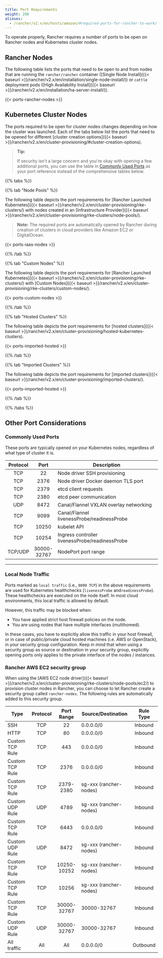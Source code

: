 ```yaml
---
title: Port Requirements
weight: 280
aliases:
  - /rancher/v2.x/en/hosts/amazon/#required-ports-for-rancher-to-work/
---
```


To operate properly, Rancher requires a number of ports to be open on Rancher nodes and Kubernetes cluster nodes.

## Rancher Nodes

The following table lists the ports that need to be open to and from nodes that are running the `rancher/rancher` container ([Single Node Install]({{< baseurl >}}/rancher/v2.x/en/installation/single-node-install/)) or `cattle` deployment pods ([High Availability Install]({{< baseurl >}}/rancher/v2.x/en/installation/ha-server-install/)).

{{< ports-rancher-nodes >}}

## Kubernetes Cluster Nodes

The ports required to be open for cluster nodes changes depending on how the cluster was launched. Each of the tabs below list the ports that need to be opened for different [cluster creation options]({{< baseurl >}}/rancher/v2.x/en/cluster-provisioning/#cluster-creation-options).

>**Tip:** 
>
>If security isn't a large concern and you're okay with opening a few additional ports, you can use the table in [Commonly Used Ports](#commonly-used-ports) as your port reference instead of the comprehensive tables below.

{{% tabs %}}

{{% tab "Node Pools" %}}

The following table depicts the port requirements for [Rancher Launched Kubernetes]({{< baseurl >}}/rancher/v2.x/en/cluster-provisioning/rke-clusters/) with nodes created in an [Infrastructure Provider]({{< baseurl >}}/rancher/v2.x/en/cluster-provisioning/rke-clusters/node-pools/).

>**Note:**
>The required ports are automatically opened by Rancher during creation of clusters in cloud providers like Amazon EC2 or DigitalOcean.

{{< ports-iaas-nodes >}}

{{% /tab %}}

{{% tab "Custom Nodes" %}}

The following table depicts the port requirements for [Rancher Launched Kubernetes]({{< baseurl >}}/rancher/v2.x/en/cluster-provisioning/rke-clusters/) with [Custom Nodes]({{< baseurl >}}/rancher/v2.x/en/cluster-provisioning/rke-clusters/custom-nodes/).

{{< ports-custom-nodes >}}

{{% /tab %}}

{{% tab "Hosted Clusters" %}}

The following table depicts the port requirements for [hosted clusters]({{< baseurl >}}/rancher/v2.x/en/cluster-provisioning/hosted-kubernetes-clusters). 

{{< ports-imported-hosted >}}

{{% /tab %}}

{{% tab "Imported Clusters" %}}

The following table depicts the port requirements for [imported clusters]({{< baseurl >}}/rancher/v2.x/en/cluster-provisioning/imported-clusters/).

{{< ports-imported-hosted >}}

{{% /tab %}}

{{% /tabs %}}


## Other Port Considerations

### Commonly Used Ports

These ports are typically opened on your Kubernetes nodes, regardless of what type of cluster it is.

| Protocol 	|       Port       	| Description                                     	|
|:--------:	|:----------------:	|-------------------------------------------------	|
|    TCP   	|        22        	| Node driver SSH provisioning                    	|
|    TCP   	|       2376       	| Node driver Docker daemon TLS port              	|
|    TCP   	|       2379       	| etcd client requests                           	|
|    TCP   	|       2380       	| etcd peer communication                         	|
|    UDP   	|       8472       	| Canal/Flannel VXLAN overlay networking          	|
|    TCP   	|       9099       	| Canal/Flannel livenessProbe/readinessProbe      	|
|    TCP   	|       10250      	| kubelet API                                     	|
|    TCP   	|       10254      	| Ingress controller livenessProbe/readinessProbe 	|
| TCP/UDP  	| 30000-</br>32767 	| NodePort port range                             	|

----

### Local Node Traffic

Ports marked as `local traffic` (i.e., `9099 TCP`) in the above requirements are used for Kubernetes healthchecks (`livenessProbe` and`readinessProbe`).
These healthchecks are executed on the node itself. In most cloud environments, this local traffic is allowed by default. 

However, this traffic may be blocked when:

- You have applied strict host firewall policies on the node.
- You are using nodes that have multiple interfaces (multihomed).
 
In these cases, you have to explicitly allow this traffic in your host firewall, or in case of public/private cloud hosted machines (i.e. AWS or OpenStack), in your security group configuration. Keep in mind that when using a security group as source or destination in your security group, explicitly opening ports only applies to the private interface of the nodes / instances.

### Rancher AWS EC2 security group

When using the [AWS EC2 node driver]({{< baseurl >}}/rancher/v2.x/en/cluster-provisioning/rke-clusters/node-pools/ec2/) to provision cluster nodes in Rancher, you can choose to let Rancher create a security group called `rancher-nodes`. The following rules are automatically added to this security group.

|       Type      | Protocol |  Port Range | Source/Destination     | Rule Type |
|-----------------|:--------:|:-----------:|------------------------|:---------:|
|       SSH       |    TCP   | 22          | 0.0.0.0/0              | Inbound   |
|       HTTP      |    TCP   | 80          | 0.0.0.0/0              | Inbound   |
| Custom TCP Rule |    TCP   | 443         | 0.0.0.0/0              | Inbound   |
| Custom TCP Rule |    TCP   | 2376        | 0.0.0.0/0              | Inbound   |
| Custom TCP Rule |    TCP   | 2379-2380   | sg-xxx (rancher-nodes) | Inbound   |
| Custom UDP Rule |    UDP   | 4789        | sg-xxx (rancher-nodes) | Inbound   |
| Custom TCP Rule |    TCP   | 6443        | 0.0.0.0/0              | Inbound   |
| Custom UDP Rule |    UDP   | 8472        | sg-xxx (rancher-nodes) | Inbound   |
| Custom TCP Rule |    TCP   | 10250-10252 | sg-xxx (rancher-nodes) | Inbound   |
| Custom TCP Rule |    TCP   | 10256       | sg-xxx (rancher-nodes) | Inbound   |
| Custom TCP Rule |    TCP   | 30000-32767 | 30000-32767            | Inbound   |
| Custom UDP Rule |    UDP   | 30000-32767 | 30000-32767            | Inbound   |
| All traffic     |    All   | All         | 0.0.0.0/0              | Outbound  |
